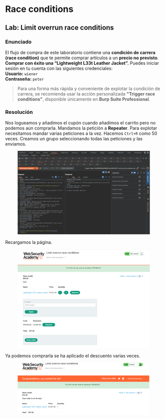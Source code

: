 # Race conditions

## Lab: Limit overrun race conditions

### Enunciado

El flujo de compra de este laboratorio contiene una **condición de carrera (race condition)** que te permite comprar artículos a un **precio no previsto**. **Comprar con éxito una “Lightweight L33t Leather Jacket”.** Puedes iniciar sesión en tu cuenta con las siguientes credenciales:\
**Usuario:** `wiener`\
**Contraseña:** `peter`

> Para una forma más rápida y conveniente de explotar la condición de carrera, se recomienda usar la acción personalizada **"Trigger race conditions"**, disponible únicamente en **Burp Suite Professional**.

### Resolución&#x20;

Nos logueamos y añadimos el cupón cuando añadimos el carrito pero no podemos aún comprarla. Mandamos la petición a **Repeater**. Para explotar necesitamos mandar varias peticiones a la vez. Hacemos `Ctrl+R` como 50 veces. Creamos un grupo seleccionando todas las peticiones y las enviamos.

<figure><img src="../../.gitbook/assets/image (7) (1) (1) (1) (1) (1) (1) (1) (1) (1) (1) (1) (1) (1) (1) (1).png" alt=""><figcaption></figcaption></figure>

Recargamos la página.

<figure><img src="../../.gitbook/assets/image (1) (1) (1) (1) (1) (1) (1) (1) (1) (1) (1) (1) (1) (1) (1) (1) (1) (1) (1) (1) (1) (1) (1) (1) (1) (1) (1) (1).png" alt=""><figcaption></figcaption></figure>

Ya podemos comprarla se ha aplicado el descuento varias veces.

<figure><img src="../../.gitbook/assets/image (2) (1) (1) (1) (1) (1) (1) (1) (1) (1) (1) (1) (1) (1) (1) (1) (1) (1) (1) (1) (1) (1) (1) (1) (1).png" alt=""><figcaption></figcaption></figure>
